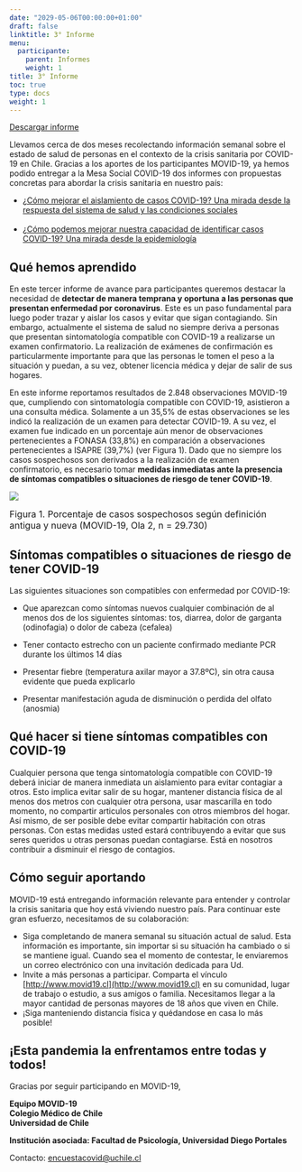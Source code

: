 ```yaml
---
date: "2029-05-06T00:00:00+01:00"
draft: false
linktitle: 3° Informe
menu:
  participante:
    parent: Informes
    weight: 1
title: 3° Informe
toc: true
type: docs
weight: 1
---
```


[Descargar informe](/img/participantes/informe03.html)

Llevamos cerca de dos meses recolectando información semanal sobre el estado de salud de personas en el contexto de la crisis sanitaria por COVID-19 en Chile. Gracias a los aportes de los participantes MOVID-19, ya hemos podido entregar a la Mesa Social COVID-19 dos informes con propuestas concretas para abordar la crisis sanitaria en nuestro país:

+ [¿Cómo mejorar el aislamiento de casos COVID-19? Una mirada desde la respuesta del sistema de salud y las condiciones sociales](https://www.movid19.cl/informes/mesasocial1.html#4_recomendaciones)<br><br>
+ [¿Cómo podemos mejorar nuestra capacidad de identificar casos COVID-19? Una mirada desde la epidemiología](https://www.movid19.cl/informes/mesasocial2.html)

## Qué hemos aprendido

En este tercer informe de avance para participantes queremos destacar la necesidad de **detectar de manera temprana y oportuna a las personas que presentan enfermedad por coronavirus**. Este es un paso fundamental para luego poder trazar y aislar los casos y evitar que sigan contagiando. Sin embargo, actualmente el sistema de salud no siempre deriva a personas que presentan sintomatología compatible con COVID-19 a realizarse un examen confirmatorio. La realización de exámenes de confirmación es particularmente importante para que las personas le tomen el peso a la situación y puedan, a su vez, obtener licencia médica y dejar de salir de sus hogares.

En este informe reportamos resultados de 2.848 observaciones MOVID-19 que, cumpliendo con sintomatología compatible con COVID-19, asistieron a una consulta médica. Solamente a un 35,5% de estas observaciones se les indicó la realización de un examen para detectar COVID-19. A su vez, el examen fue indicado en un porcentaje aún menor de observaciones pertenecientes a FONASA (33,8%) en comparación a observaciones pertenecientes a ISAPRE (39,7%) (ver Figura 1). Dado que no siempre los casos sospechosos son derivados a la realización de examen confirmatorio, es necesario tomar **medidas inmediatas ante la presencia de síntomas compatibles o situaciones de riesgo de tener COVID-19**.

![](/img/participantes/informe03.jpg)

<font size="3">Figura 1. Porcentaje de casos sospechosos según definición antigua y nueva (MOVID-19, Ola 2, n = 29.730)</font>


## Síntomas compatibles o situaciones de riesgo de tener COVID-19

Las siguientes situaciones son compatibles con enfermedad por COVID-19:

- Que aparezcan como síntomas nuevos cualquier combinación de al menos dos de los siguientes síntomas: tos, diarrea, dolor de garganta (odinofagia) o dolor de cabeza (cefalea)

- Tener contacto estrecho con un paciente confirmado mediante PCR durante los últimos 14 días

- Presentar fiebre (temperatura axilar mayor a 37.8ºC), sin otra causa evidente que pueda explicarlo

- Presentar manifestación aguda de disminución o perdida del olfato (anosmia)


## Qué hacer si tiene síntomas compatibles con COVID-19

Cualquier persona que tenga sintomatología compatible con COVID-19 deberá iniciar de manera inmediata un aislamiento para evitar contagiar a otros. Esto implica evitar salir de su hogar, mantener distancia física de al menos dos metros con cualquier otra persona, usar mascarilla en todo momento, no compartir articulos personales con otros miembros del hogar. Así mismo, de ser posible debe evitar compartir habitación con otras personas. Con estas medidas usted estará contribuyendo a evitar que sus seres queridos u otras personas puedan contagiarse. Está en nosotros contribuir a disminuir el riesgo de contagios.



## Cómo seguir aportando

MOVID-19 está entregando información relevante para entender y controlar la crisis sanitaria que hoy está viviendo nuestro país. Para continuar este gran esfuerzo, necesitamos de su colaboración:

+ Siga completando de manera semanal su situación actual de salud. Esta información es importante, sin importar si su situación ha cambiado o si se mantiene igual. Cuando sea el momento de contestar, le enviaremos un correo electrónico con una invitación dedicada para Ud.
+ Invite a más personas a participar. Comparta el vínculo [http://www.movid19.cl](http://www.movid19.cl) en su comunidad, lugar de trabajo o estudio, a sus amigos o familia. Necesitamos llegar a la mayor cantidad de personas mayores de 18 años que viven en Chile.
+ ¡Siga manteniendo distancia física y quédandose en casa lo más posible!


## ¡Esta pandemia la enfrentamos entre todas y todos!


Gracias por seguir participando en MOVID-19,

**Equipo MOVID-19**<br>
**Colegio Médico de Chile**<br>
**Universidad de Chile**<br>

**Institución asociada: Facultad de Psicología, Universidad Diego Portales**

Contacto: [encuestacovid@uchile.cl](mailto:encuestacovid@uchile.cl)
